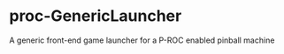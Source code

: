 proc-GenericLauncher
====================

A generic front-end game launcher for a P-ROC enabled pinball machine